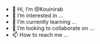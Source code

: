 - 👋 Hi, I’m @Kouinirab
- 👀 I’m interested in ...
- 🌱 I’m currently learning ...
- 💞️ I’m looking to collaborate on ...
- 📫 How to reach me ...

<!---
Kouinirab/Kouinirab is a ✨ special ✨ repository because its `README.md` (this file) appears on your GitHub profile.
You can click the Preview link to take a look at your changes.
--->
